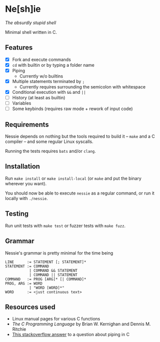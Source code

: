 # Ne[sh]ie

_The absurdly stupid shell_

Minimal shell written in C.

## Features

+ [x] Fork and execute commands
+ [x] `cd` with builtin or by typing a folder name
+ [x] Piping
  + Currently w/o builtins
+ [x] Multiple statements terminated by `;`
  + Currently requires surrounding the semicolon with whitespace
+ [x] Conditional execution with `&&` and `||`
+ [ ] History (at least as builtin)
+ [ ] Variables
+ [ ] Some keybinds (requires raw mode + rework of input code)

## Requirements

Nessie depends on nothing but the tools required to build it – `make` and a C compiler – and some regular Linux syscalls.

Running the tests requires `bats` and/or `clang`.

## Installation

Run `make install` or `make install-local` (or `make` and put the binary wherever you want).

You should now be able to execute `nessie` as a regular command, or run it locally with `./nessie`.

## Testing

Run unit tests with `make test` or fuzzer tests with `make fuzz`.

## Grammar

Nessie's grammar is pretty minimal for the time being

```
LINE      := STATEMENT [; STATEMENT]*
STATEMENT := COMMAND
           | COMMAND && STATEMENT
           | COMMAND || STATEMENT
COMMAND   := PROG [ARG]* [| COMMAND]*
PROG, ARG := WORD
           | "WORD [WORD]*"
WORD      := <just continuous text>
```

## Resources used

+ Linux manual pages for various C functions
+ _The C Programming Language_ by Brian W. Kernighan and Dennis M. Ritchie
+ [This stackoverflow answer](https://stackoverflow.com/questions/33884291/pipes-dup2-and-exec) to a question about piping in C
